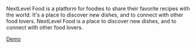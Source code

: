 NextLevel Food is a platform for foodies to share their favorite recipes with the world. It's a place to discover new dishes, and to connect with other food lovers. NextLevel Food is a place to discover new dishes, and to connect with other food lovers.

[Demo](https://martinus.ct8.pl/)
